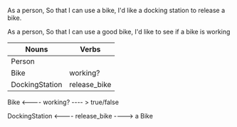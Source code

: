 As a person,
So that I can use a bike,
I'd like a docking station to release a bike.

As a person,
So that I can use a good bike,
I'd like to see if a bike is working

| Nouns   |    Verbs  |
|---      |---        |
| Person  |          |
| Bike    | working?    |
|  DockingStation  | release_bike |


Bike <---- working? ---- > true/false

DockingStation <---- release_bike ----> a Bike
